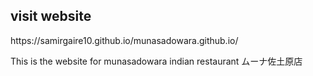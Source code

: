 <h2> visit  website </h2>
https://samirgaire10.github.io/munasadowara.github.io/

This is the website for munasadowara indian restaurant
ムーナ佐土原店　

